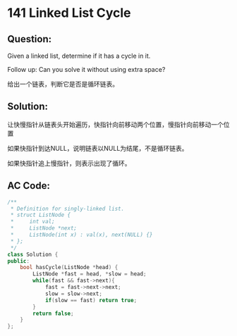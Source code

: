 # 141 Linked List Cycle

## Question:

Given a linked list, determine if it has a cycle in it.

Follow up:
Can you solve it without using extra space?

给出一个链表，判断它是否是循环链表。

## Solution:

让快慢指针从链表头开始遍历，快指针向前移动两个位置，慢指针向前移动一个位置

如果快指针到达NULL，说明链表以NULL为结尾，不是循环链表。

如果快指针追上慢指针，则表示出现了循环。

## AC Code:

``` c++
/**
 * Definition for singly-linked list.
 * struct ListNode {
 *     int val;
 *     ListNode *next;
 *     ListNode(int x) : val(x), next(NULL) {}
 * };
 */
class Solution {
public:
    bool hasCycle(ListNode *head) {
        ListNode *fast = head, *slow = head;
        while(fast && fast->next){
            fast = fast->next->next;
            slow = slow->next;
            if(slow == fast) return true;
        }
        return false;
    }
};
```
